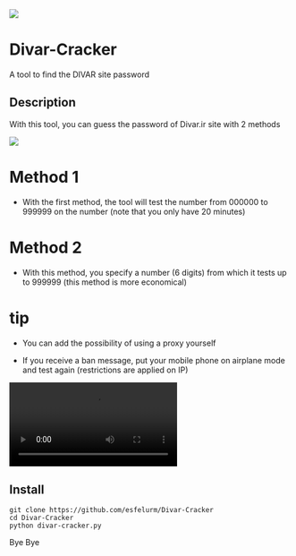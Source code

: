 <img src="https://github.com/esfelurm/Divar-Cracker/assets/104654028/1c8d2ec0-a305-4141-8888-f3751d1943a9">

# Divar-Cracker
A tool to find the DIVAR site password 

## Description 

With this tool, you can guess the password of Divar.ir site with 2 methods 

<img src="https://github.com/esfelurm/Divar-Cracker/assets/104654028/c2a39a94-5d5e-4040-acdc-a2a24cf373dd">

# Method 1

- With the first method, the tool will test the number from 000000 to 999999 on the number (note that you only have 20 minutes)

# Method 2

- With this method, you specify a number (6 digits) from which it tests up to 999999 (this method is more economical) 


# tip 

- You can add the possibility of using a proxy yourself 

- If you receive a ban message, put your mobile phone on airplane mode and test again (restrictions are applied on IP) 

<video src="https://github.com/esfelurm/Divar-Cracker/assets/104654028/dc5dab49-4773-4d18-bc76-389051d7ab7b"> </video>


## Install

```
git clone https://github.com/esfelurm/Divar-Cracker
cd Divar-Cracker
python divar-cracker.py
```

Bye Bye
